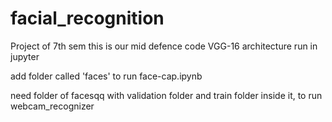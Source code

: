 # facial_recognition
Project of 7th sem
this is our mid defence code
VGG-16 architecture
run in jupyter

add folder called 'faces' to run face-cap.ipynb

need folder of facesqq with validation folder and train folder inside it, to run webcam_recognizer
